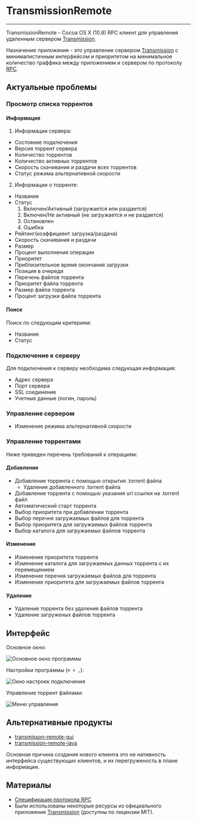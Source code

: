 # TransmissionRemote

---

TransmissionRemote - Cocoa OS X (10.8) RPC клиент для управления удаленным сервером [Transmission][transmission].

Назначение приложения - это управление сервером [Transmission][transmission] с минималистичным интерфейсом и приоритетом на минимальное количество траффика между приложением и сервером по протоколу [RPC][rpcwiki].

## Актуальные проблемы
### Просмотр списка торрентов
#### Информация

1. Информации сервера:
  * Состояние подключения
  * Версия торрент сервера
  * Количество торрентов
  * Количество активных торрентов
  * Скорость скачивания и раздачи всех торрентов
  * Статус режима альтернативной скорости
2. Информации о торренте:
  * Название
  * Статус
     1. Включен/Активный (загружается или раздается)
     2. Включен/Не активный (не загружается и не раздается)
     3. Остановлен
     4. Ошибка
  * Рейтинг(коэффициент загрузка/раздача)
  * Скорость скачивания и раздачи
  * Размер
  * Процент выполнения операции
  * Приоритет
  * Приблизительное время окончания загрузки
  * Позиция в очереди
  * Перечень файлов торрента
  * Приоритет файла торрента
  * Размер файла торрента
  * Процент загрузки файла торрента

#### Поиск

Поиск по следующим критериям:

* Название
* Статус

### Подключение к серверу

Для подключения к серверу необходима следующая информация:

* Адрес сервера
* Порт сервера
* SSL соединение
* Учетные данные (логин, пароль)

### Управление сервером

* Изменение режима альтернативной скорости

### Управление торрентами

Ниже приведен перечень требований к операциям:

#### Добавление

* Добавление торрента с помощью открытия .torrent файла
  * Удаление добавленного .torrent файла
* Добавление торрента с помощью указания url ссылки на .torrent файл
* Автоматический старт торрента
* Выбор приоритета при добавлении торрента
* Выбор перечня загружаемых файлов для торрента
* Выбор приоритета для загружаемых файлов торрента
* Выбор каталога для загружаемых файлов торрента

#### Изменение

* Изменение приоритета торрента
* Изменение каталога для загружаемых данных торрента с их перемещением
* Изменение перечня загружаемых файлов для торрента
* Изменение приоритета для загружаемых файлов торрента

#### Удаление

* Удаление торрента без удаления файлов торрента
* Удаление загруженых файлов торрента


## Интерфейс

Основное окно:

![Основное окно программы][mainwindow]

Настройки программы (`⌘ + ,`):

![Окно настроек подключения][options]

Управление торрент файлами:

![Меню управления][menu]

## Альтернативные продукты

* [transmisson-remote-gui](http://code.google.com/p/transmisson-remote-gui)
* [transmission-remote-java](http://sourceforge.net/projects/transmission-rj)

Основная причина создания нового клиента это не нативность интерфейса существующих клиентов, и их перегруженость в плане информации.

## Материалы

* [Спецификация протокола RPC][rpcspec]
* Были использованы некоторые ресурсы из официального приложения [Transmission][transmission] (доступны по лицензии MIT).

[transmission]: http://transmissionbt.com
[rpcwiki]: http://ru.wikipedia.org/wiki/Remote_Procedure_Call
[mainwindow]: https://raw.github.com/TurchenkoAlex/osx-project-2/master/screenshots/mainwindow.png
[menu]: https://raw.github.com/TurchenkoAlex/osx-project-2/master/screenshots/menu.png
[options]: https://raw.github.com/TurchenkoAlex/osx-project-2/master/screenshots/options.png
[rpcspec]: https://raw.github.com/TurchenkoAlex/osx-project-3/master/rpc-spec.txt
